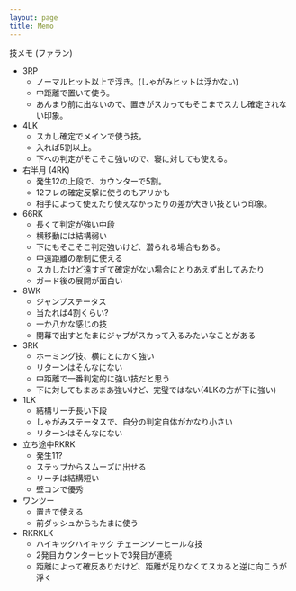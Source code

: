 ```yaml
---
layout: page
title: Memo
---
```



技メモ (ファラン)

- 3RP
  - ノーマルヒット以上で浮き。(しゃがみヒットは浮かない)
  - 中距離で置いて使う。
  - あんまり前に出ないので、置きがスカってもそこまでスカし確定されない印象。
- 4LK
  - スカし確定でメインで使う技。
  - 入れば5割以上。
  - 下への判定がそこそこ強いので、寝に対しても使える。
- 右半月 (4RK)
  - 発生12の上段で、カウンターで5割。
  - 12フレの確定反撃に使うのもアリかも
  - 相手によって使えたり使えなかったりの差が大きい技という印象。
- 66RK
  - 長くて判定が強い中段
  - 横移動には結構弱い
  - 下にもそこそこ判定強いけど、潜られる場合もある。
  - 中遠距離の牽制に使える
  - スカしたけど遠すぎて確定がない場合にとりあえず出してみたり
  - ガード後の展開が面白い
- 8WK
  - ジャンプステータス
  - 当たれば4割くらい?
  - 一か八かな感じの技
  - 開幕で出すとたまにジャブがスカって入るみたいなことがある
- 3RK
  - ホーミング技、横にとにかく強い
  - リターンはそんなにない
  - 中距離で一番判定的に強い技だと思う
  - 下に対してもまあまあ強いけど、完璧ではない(4LKの方が下に強い)
- 1LK
  - 結構リーチ長い下段
  - しゃがみステータスで、自分の判定自体がかなり小さい
  - リターンはそんなにない
- 立ち途中RKRK
  - 発生11?
  - ステップからスムーズに出せる
  - リーチは結構短い
  - 壁コンで優秀
- ワンツー
  - 置きで使える
  - 前ダッシュからもたまに使う
- RKRKLK
  - ハイキックハイキック チェーンソーヒールな技
  - 2発目カウンターヒットで3発目が連続
  - 距離によって確反ありだけど、距離が足りなくてスカると逆に向こうが浮く

